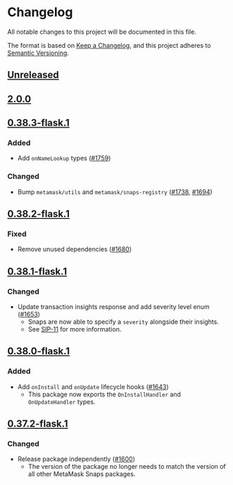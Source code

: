 # Changelog
All notable changes to this project will be documented in this file.

The format is based on [Keep a Changelog](https://keepachangelog.com/en/1.0.0/),
and this project adheres to [Semantic Versioning](https://semver.org/spec/v2.0.0.html).

## [Unreleased]

## [2.0.0]

## [0.38.3-flask.1]
### Added
- Add `onNameLookup` types ([#1759](https://github.com/MetaMask/snaps/pull/1759))

### Changed
- Bump `metamask/utils` and `metamask/snaps-registry` ([#1738](https://github.com/MetaMask/snaps/pull/1738), [#1694](https://github.com/MetaMask/snaps/pull/1694))

## [0.38.2-flask.1]
### Fixed
- Remove unused dependencies ([#1680](https://github.com/MetaMask/snaps/pull/1680))

## [0.38.1-flask.1]
### Changed
- Update transaction insights response and add severity level enum ([#1653](https://github.com/MetaMask/snaps/pull/1653))
   - Snaps are now able to specify a `severity` alongside their insights.
   - See [SIP-11](https://metamask.github.io/SIPs/SIPS/sip-11) for more information.

## [0.38.0-flask.1]
### Added
- Add `onInstall` and `onUpdate` lifecycle hooks ([#1643](https://github.com/MetaMask/snaps/pull/1643))
  - This package now exports the `OnInstallHandler` and `OnUpdateHandler` types.

## [0.37.2-flask.1]
### Changed
- Release package independently ([#1600](https://github.com/MetaMask/snaps/pull/1600))
  - The version of the package no longer needs to match the version of all other
    MetaMask Snaps packages.

[Unreleased]: https://github.com/MetaMask/snaps-skunkworks.git/compare/@metamask/snaps-types@2.0.0...HEAD
[2.0.0]: https://github.com/MetaMask/snaps-skunkworks.git/compare/@metamask/snaps-types@0.38.3-flask.1...@metamask/snaps-types@2.0.0
[0.38.3-flask.1]: https://github.com/MetaMask/snaps-skunkworks.git/compare/@metamask/snaps-types@0.38.2-flask.1...@metamask/snaps-types@0.38.3-flask.1
[0.38.2-flask.1]: https://github.com/MetaMask/snaps-skunkworks.git/compare/@metamask/snaps-types@0.38.1-flask.1...@metamask/snaps-types@0.38.2-flask.1
[0.38.1-flask.1]: https://github.com/MetaMask/snaps-skunkworks.git/compare/@metamask/snaps-types@0.38.0-flask.1...@metamask/snaps-types@0.38.1-flask.1
[0.38.0-flask.1]: https://github.com/MetaMask/snaps-skunkworks.git/compare/@metamask/snaps-types@0.37.2-flask.1...@metamask/snaps-types@0.38.0-flask.1
[0.37.2-flask.1]: https://github.com/MetaMask/snaps-skunkworks.git/releases/tag/@metamask/snaps-types@0.37.2-flask.1
